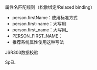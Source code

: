 属性名匹配规则（松散绑定/Relaxed binding）

* person.firstName：使用标准方式
* person.first-name：大写用
* person.first_name：大写用_ 
*  PERSON_FIRST_NAME：
  *  推荐系统属性使用这种写法

JSR303数据校验

SpEL

